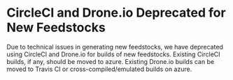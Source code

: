 # CircleCI and Drone.io Deprecated for New Feedstocks

Due to technical issues in generating new feedstocks, we have deprecated
using CircleCI and Drone.io for builds of new feedstocks. Existing
CircleCI builds, if any, should be moved to azure. Existing Drone.io
builds can be moved to Travis CI or cross-compiled/emulated builds on
azure.
